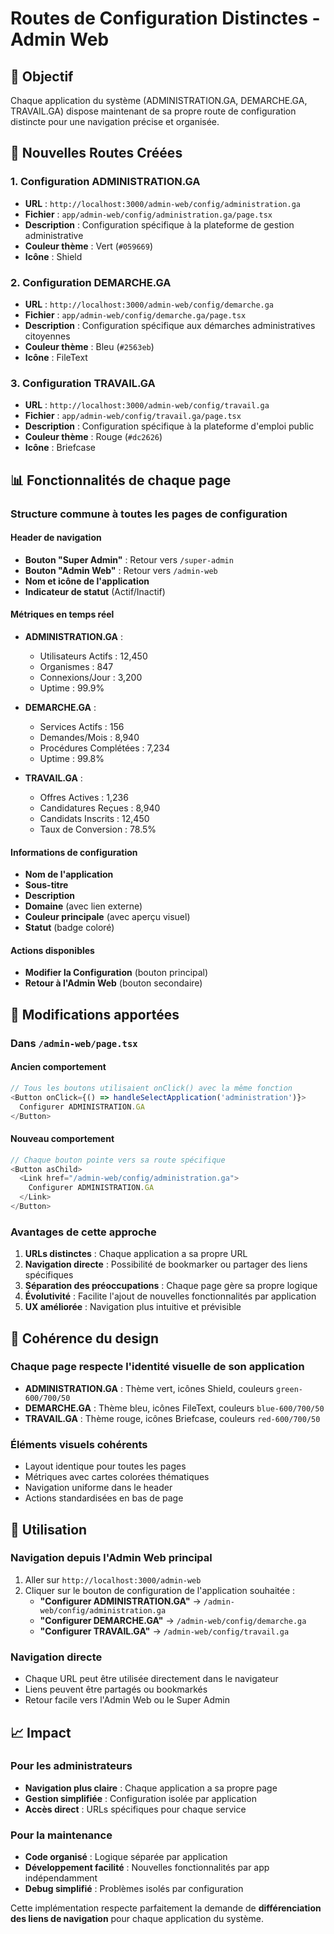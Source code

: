 # Routes de Configuration Distinctes - Admin Web

## 🎯 Objectif

Chaque application du système (ADMINISTRATION.GA, DEMARCHE.GA, TRAVAIL.GA) dispose maintenant de sa propre route de configuration distincte pour une navigation précise et organisée.

## 🔗 Nouvelles Routes Créées

### 1. Configuration ADMINISTRATION.GA
- **URL** : `http://localhost:3000/admin-web/config/administration.ga`
- **Fichier** : `app/admin-web/config/administration.ga/page.tsx`
- **Description** : Configuration spécifique à la plateforme de gestion administrative
- **Couleur thème** : Vert (`#059669`)
- **Icône** : Shield

### 2. Configuration DEMARCHE.GA  
- **URL** : `http://localhost:3000/admin-web/config/demarche.ga`
- **Fichier** : `app/admin-web/config/demarche.ga/page.tsx`
- **Description** : Configuration spécifique aux démarches administratives citoyennes
- **Couleur thème** : Bleu (`#2563eb`)
- **Icône** : FileText

### 3. Configuration TRAVAIL.GA
- **URL** : `http://localhost:3000/admin-web/config/travail.ga`
- **Fichier** : `app/admin-web/config/travail.ga/page.tsx`
- **Description** : Configuration spécifique à la plateforme d'emploi public
- **Couleur thème** : Rouge (`#dc2626`)
- **Icône** : Briefcase

## 📊 Fonctionnalités de chaque page

### Structure commune à toutes les pages de configuration

#### Header de navigation
- **Bouton "Super Admin"** : Retour vers `/super-admin`
- **Bouton "Admin Web"** : Retour vers `/admin-web`
- **Nom et icône de l'application**
- **Indicateur de statut** (Actif/Inactif)

#### Métriques en temps réel
- **ADMINISTRATION.GA** :
  - Utilisateurs Actifs : 12,450
  - Organismes : 847  
  - Connexions/Jour : 3,200
  - Uptime : 99.9%

- **DEMARCHE.GA** :
  - Services Actifs : 156
  - Demandes/Mois : 8,940
  - Procédures Complétées : 7,234
  - Uptime : 99.8%

- **TRAVAIL.GA** :
  - Offres Actives : 1,236
  - Candidatures Reçues : 8,940
  - Candidats Inscrits : 12,450
  - Taux de Conversion : 78.5%

#### Informations de configuration
- **Nom de l'application**
- **Sous-titre**
- **Description**
- **Domaine** (avec lien externe)
- **Couleur principale** (avec aperçu visuel)
- **Statut** (badge coloré)

#### Actions disponibles
- **Modifier la Configuration** (bouton principal)
- **Retour à l'Admin Web** (bouton secondaire)

## 🔄 Modifications apportées

### Dans `/admin-web/page.tsx`

#### Ancien comportement
```typescript
// Tous les boutons utilisaient onClick() avec la même fonction
<Button onClick={() => handleSelectApplication('administration')}>
  Configurer ADMINISTRATION.GA
</Button>
```

#### Nouveau comportement
```typescript
// Chaque bouton pointe vers sa route spécifique
<Button asChild>
  <Link href="/admin-web/config/administration.ga">
    Configurer ADMINISTRATION.GA
  </Link>
</Button>
```

### Avantages de cette approche

1. **URLs distinctes** : Chaque application a sa propre URL
2. **Navigation directe** : Possibilité de bookmarker ou partager des liens spécifiques
3. **Séparation des préoccupations** : Chaque page gère sa propre logique
4. **Évolutivité** : Facilite l'ajout de nouvelles fonctionnalités par application
5. **UX améliorée** : Navigation plus intuitive et prévisible

## 🎨 Cohérence du design

### Chaque page respecte l'identité visuelle de son application

- **ADMINISTRATION.GA** : Thème vert, icônes Shield, couleurs `green-600/700/50`
- **DEMARCHE.GA** : Thème bleu, icônes FileText, couleurs `blue-600/700/50`  
- **TRAVAIL.GA** : Thème rouge, icônes Briefcase, couleurs `red-600/700/50`

### Éléments visuels cohérents
- Layout identique pour toutes les pages
- Métriques avec cartes colorées thématiques
- Navigation uniforme dans le header
- Actions standardisées en bas de page

## 🚀 Utilisation

### Navigation depuis l'Admin Web principal
1. Aller sur `http://localhost:3000/admin-web`
2. Cliquer sur le bouton de configuration de l'application souhaitée :
   - **"Configurer ADMINISTRATION.GA"** → `/admin-web/config/administration.ga`
   - **"Configurer DEMARCHE.GA"** → `/admin-web/config/demarche.ga`
   - **"Configurer TRAVAIL.GA"** → `/admin-web/config/travail.ga`

### Navigation directe
- Chaque URL peut être utilisée directement dans le navigateur
- Liens peuvent être partagés ou bookmarkés
- Retour facile vers l'Admin Web ou le Super Admin

## 📈 Impact

### Pour les administrateurs
- **Navigation plus claire** : Chaque application a sa propre page
- **Gestion simplifiée** : Configuration isolée par application
- **Accès direct** : URLs spécifiques pour chaque service

### Pour la maintenance
- **Code organisé** : Logique séparée par application
- **Développement facilité** : Nouvelles fonctionnalités par app indépendamment
- **Debug simplifié** : Problèmes isolés par configuration

Cette implémentation respecte parfaitement la demande de **différenciation des liens de navigation** pour chaque application du système.
